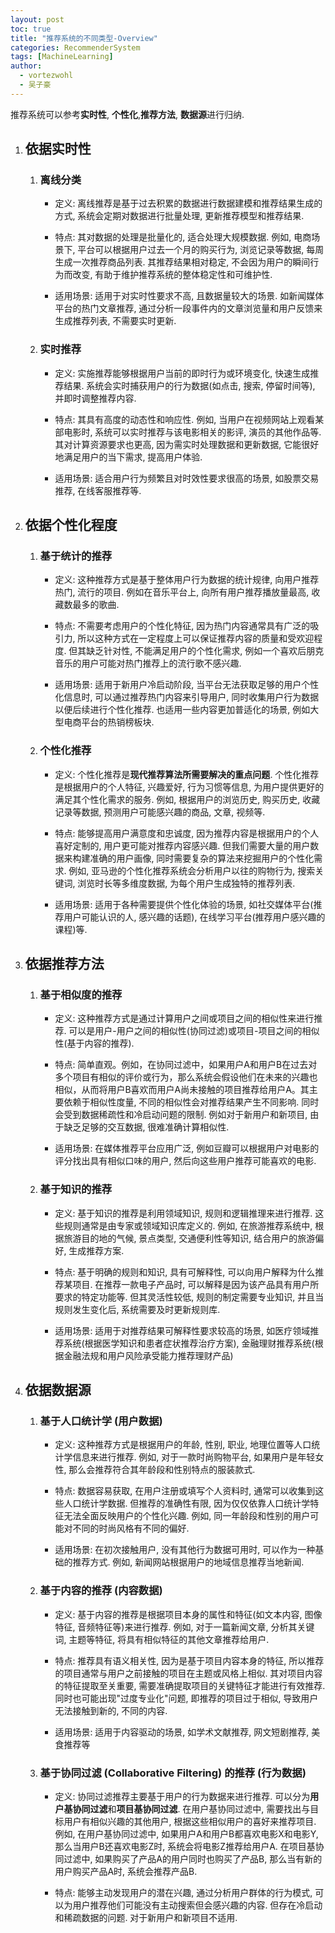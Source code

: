 ```yaml
---
layout: post
toc: true
title: "推荐系统的不同类型-Overview"
categories: RecommenderSystem
tags: [MachineLearning]
author:
  - vortezwohl
  - 吴子豪
---
```


推荐系统可以参考**实时性**, **个性化**,**推荐方法**, **数据源**进行归纳.

1. ## 依据实时性

    1. ### 离线分类

        - 定义: 离线推荐是基于过去积累的数据进行数据建模和推荐结果生成的方式, 系统会定期对数据进行批量处理, 更新推荐模型和推荐结果.

        - 特点: 其对数据的处理是批量化的, 适合处理大规模数据. 例如, 电商场景下, 平台可以根据用户过去一个月的购买行为, 浏览记录等数据, 每周生成一次推荐商品列表. 其推荐结果相对稳定, 不会因为用户的瞬间行为而改变, 有助于维护推荐系统的整体稳定性和可维护性.

        - 适用场景: 适用于对实时性要求不高, 且数据量较大的场景. 如新闻媒体平台的热门文章推荐, 通过分析一段事件内的文章浏览量和用户反馈来生成推荐列表, 不需要实时更新.

    2. ### 实时推荐

        - 定义: 实施推荐能够根据用户当前的即时行为或环境变化, 快速生成推荐结果. 系统会实时捕获用户的行为数据(如点击, 搜索, 停留时间等), 并即时调整推荐内容.

        - 特点: 其具有高度的动态性和响应性. 例如, 当用户在视频网站上观看某部电影时, 系统可以实时推荐与该电影相关的影评, 演员的其他作品等. 其对计算资源要求也更高, 因为需实时处理数据和更新数据, 它能很好地满足用户的当下需求, 提高用户体验.

        - 适用场景: 适合用户行为频繁且对时效性要求很高的场景, 如股票交易推荐, 在线客服推荐等.

2. ## 依据个性化程度

    1. ### 基于统计的推荐

        - 定义: 这种推荐方式是基于整体用户行为数据的统计规律, 向用户推荐热门, 流行的项目. 例如在音乐平台上, 向所有用户推荐播放量最高, 收藏数最多的歌曲.

        - 特点: 不需要考虑用户的个性化特征, 因为热门内容通常具有广泛的吸引力, 所以这种方式在一定程度上可以保证推荐内容的质量和受欢迎程度. 但其缺乏针对性, 不能满足用户的个性化需求, 例如一个喜欢后朋克音乐的用户可能对热门推荐上的流行歌不感兴趣.

        - 适用场景: 适用于新用户冷启动阶段, 当平台无法获取足够的用户个性化信息时, 可以通过推荐热门内容来引导用户, 同时收集用户行为数据以便后续进行个性化推荐. 也适用一些内容更加普适化的场景, 例如大型电商平台的热销榜板块.

    2. ### 个性化推荐

        - 定义: 个性化推荐是**现代推荐算法所需要解决的重点问题**. 个性化推荐是根据用户的个人特征, 兴趣爱好, 行为习惯等信息, 为用户提供更好的满足其个性化需求的服务. 例如, 根据用户的浏览历史, 购买历史, 收藏记录等数据, 预测用户可能感兴趣的商品, 文章, 视频等.

        - 特点: 能够提高用户满意度和忠诚度, 因为推荐内容是根据用户的个人喜好定制的, 用户更可能对推荐内容感兴趣. 但我们需要大量的用户数据来构建准确的用户画像, 同时需要复杂的算法来挖掘用户的个性化需求. 例如, 亚马逊的个性化推荐系统会分析用户以往的购物行为, 搜索关键词, 浏览时长等多维度数据, 为每个用户生成独特的推荐列表.

        - 适用场景: 适用于各种需要提供个性化体验的场景, 如社交媒体平台(推荐用户可能认识的人, 感兴趣的话题), 在线学习平台(推荐用户感兴趣的课程)等.

3. ## 依据推荐方法

    1. ### 基于相似度的推荐

        - 定义: 这种推荐方式是通过计算用户之间或项目之间的相似性来进行推荐. 可以是用户-用户之间的相似性(协同过滤)或项目-项目之间的相似性(基于内容的推荐).

        - 特点: 简单直观。例如，在协同过滤中，如果用户A和用户B在过去对多个项目有相似的评价或行为，那么系统会假设他们在未来的兴趣也相似，从而将用户B喜欢而用户A尚未接触的项目推荐给用户A。其主要依赖于相似性度量, 不同的相似性会对推荐结果产生不同影响. 同时会受到数据稀疏性和冷启动问题的限制. 例如对于新用户和新项目, 由于缺乏足够的交互数据, 很难准确计算相似性.

        - 适用场景: 在媒体推荐平台应用广泛, 例如豆瓣可以根据用户对电影的评分找出具有相似口味的用户, 然后向这些用户推荐可能喜欢的电影.

    2. ### 基于知识的推荐

        - 定义: 基于知识的推荐是利用领域知识, 规则和逻辑推理来进行推荐. 这些规则通常是由专家或领域知识库定义的. 例如, 在旅游推荐系统中, 根据旅游目的地的气候, 景点类型, 交通便利性等知识, 结合用户的旅游偏好, 生成推荐方案.

        - 特点: 基于明确的规则和知识, 具有可解释性, 可以向用户解释为什么推荐某项目. 在推荐一款电子产品时, 可以解释是因为该产品具有用户所要求的特定功能等. 但其灵活性较低, 规则的制定需要专业知识, 并且当规则发生变化后, 系统需要及时更新规则库.

        - 适用场景: 适用于对推荐结果可解释性要求较高的场景, 如医疗领域推荐系统(根据医学知识和患者症状推荐治疗方案), 金融理财推荐系统(根据金融法规和用户风险承受能力推荐理财产品)

4. ## 依据数据源

    1. ### 基于人口统计学 (用户数据)

        - 定义: 这种推荐方式是根据用户的年龄, 性别, 职业, 地理位置等人口统计学信息来进行推荐. 例如, 对于一款时尚购物平台, 如果用户是年轻女性, 那么会推荐符合其年龄段和性别特点的服装款式.

        - 特点: 数据容易获取, 在用户注册或填写个人资料时, 通常可以收集到这些人口统计学数据. 但推荐的准确性有限, 因为仅仅依靠人口统计学特征无法全面反映用户的个性化兴趣. 例如, 同一年龄段和性别的用户可能对不同的时尚风格有不同的偏好.

        - 适用场景: 在初次接触用户, 没有其他行为数据可用时, 可以作为一种基础的推荐方式. 例如, 新闻网站根据用户的地域信息推荐当地新闻.

    2. ### 基于内容的推荐 (内容数据)

        - 定义: 基于内容的推荐是根据项目本身的属性和特征(如文本内容, 图像特征, 音频特征等)来进行推荐. 例如, 对于一篇新闻文章, 分析其关键词, 主题等特征, 将具有相似特征的其他文章推荐给用户.

        - 特点: 推荐具有语义相关性, 因为是基于项目内容本身的特征, 所以推荐的项目通常与用户之前接触的项目在主题或风格上相似. 其对项目内容的特征提取至关重要, 需要准确提取项目的关键特征才能进行有效推荐. 同时也可能出现"过度专业化"问题, 即推荐的项目过于相似, 导致用户无法接触到新的, 不同的内容.

        - 适用场景: 适用于内容驱动的场景, 如学术文献推荐, 网文短剧推荐, 美食推荐等

    3. ### 基于协同过滤 (Collaborative Filtering) 的推荐 (行为数据)

        - 定义: 协同过滤推荐主要基于用户的行为数据来进行推荐. 可以分为**用户基协同过滤**和**项目基协同过滤**. 在用户基协同过滤中, 需要找出与目标用户有相似兴趣的其他用户, 根据这些相似用户的喜好来推荐项目. 例如, 在用户基协同过滤中, 如果用户A和用户B都喜欢电影X和电影Y, 那么当用户B还喜欢电影Z时, 系统会将电影Z推荐给用户A. 在项目基协同过滤中, 如果购买了产品A的用户同时也购买了产品B, 那么当有新的用户购买产品A时, 系统会推荐产品B.

        - 特点: 能够主动发现用户的潜在兴趣, 通过分析用户群体的行为模式, 可以为用户推荐他们可能没有主动搜索但会感兴趣的内容. 但存在冷启动和稀疏数据的问题. 对于新用户和新项目不适用.
